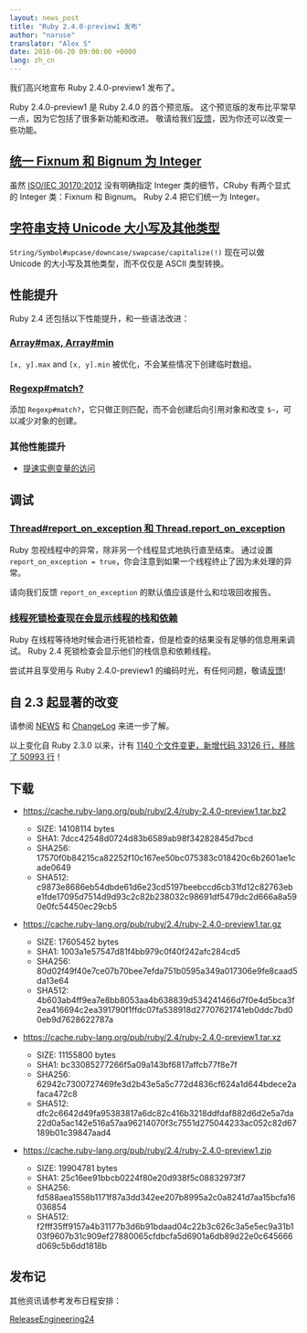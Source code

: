 ```yaml
---
layout: news_post
title: "Ruby 2.4.0-preview1 发布"
author: "naruse"
translator: "Alex S"
date: 2016-06-20 09:00:00 +0000
lang: zh_cn
---
```


我们高兴地宣布 Ruby 2.4.0-preview1 发布了。

Ruby 2.4.0-preview1 是 Ruby 2.4.0 的首个预览版。
这个预览版的发布比平常早一点，因为它包括了很多新功能和改进。
敬请给我们[反馈](https://github.com/ruby/ruby/wiki/How-To-Report)，因为你还可以改变一些功能。

## [统一 Fixnum 和 Bignum 为 Integer](https://bugs.ruby-lang.org/issues/12005)

虽然 [ISO/IEC 30170:2012](http://www.iso.org/iso/iso_catalogue/catalogue_tc/catalogue_detail.htm?csnumber=59579)
没有明确指定 Integer 类的细节，CRuby 有两个显式的 Integer 类：Fixnum 和 Bignum。
Ruby 2.4 把它们统一为 Integer。

## [字符串支持 Unicode 大小写及其他类型](https://bugs.ruby-lang.org/issues/10085)

`String/Symbol#upcase/downcase/swapcase/capitalize(!)` 现在可以做 Unicode 的大小写及其他类型，而不仅仅是 ASCII 类型转换。

## 性能提升

Ruby 2.4 还包括以下性能提升，和一些语法改进：

### [Array#max, Array#min](https://bugs.ruby-lang.org/issues/12172)

`[x, y].max` and `[x, y].min` 被优化，不会某些情况下创建临时数组。

### [Regexp#match?](https://bugs.ruby-lang.org/issues/8110)

添加 `Regexp#match?`，它只做正则匹配，而不会创建后向引用对象和改变 `$~`，可以减少对象的创建。

### 其他性能提升

* [提速实例变量的访问](https://bugs.ruby-lang.org/issues/12274)

## 调试

### [Thread#report_on_exception 和 Thread.report_on_exception](https://bugs.ruby-lang.org/issues/6647)

Ruby 忽视线程中的异常，除非另一个线程显式地执行直至结束。
通过设置 `report_on_exception = true`，你会注意到如果一个线程终止了因为未处理的异常。

请向我们反馈 `report_on_exception` 的默认值应该是什么和垃圾回收报告。

### [线程死锁检查现在会显示线程的栈和依赖](https://bugs.ruby-lang.org/issues/8214)

Ruby 在线程等待地时候会进行死锁检查，但是检查的结果没有足够的信息用来调试。
Ruby 2.4 死锁检查会显示他们的栈信息和依赖线程。

尝试并且享受用与 Ruby 2.4.0-preview1 的编码时光，有任何问题，敬请[反馈](https://github.com/ruby/ruby/wiki/How-To-Report)!

## 自 2.3 起显著的改变

请参阅 [NEWS](https://github.com/ruby/ruby/blob/v2_4_0_preview1/NEWS) 和
[ChangeLog](https://github.com/ruby/ruby/blob/v2_4_0_preview1/ChangeLog)
来进一步了解。

以上变化自 Ruby 2.3.0 以来，计有 [1140 个文件变更，新增代码 33126 行，移除了 50993 行](https://github.com/ruby/ruby/compare/v2_3_0...v2_4_0_preview1)！

## 下载

* <https://cache.ruby-lang.org/pub/ruby/2.4/ruby-2.4.0-preview1.tar.bz2>

  * SIZE:   14108114 bytes
  * SHA1:   7dcc42548d0724d83b6589ab98f34282845d7bcd
  * SHA256: 17570f0b84215ca82252f10c167ee50bc075383c018420c6b2601ae1cade0649
  * SHA512: c9873e8686eb54dbde61d6e23cd5197beebccd6cb31fd12c82763ebe1fde17095d7514d9d93c2c82b238032c98691df5479dc2d666a8a590e0fc54450ec29cb5

* <https://cache.ruby-lang.org/pub/ruby/2.4/ruby-2.4.0-preview1.tar.gz>

  * SIZE:   17605452 bytes
  * SHA1:   1003a1e57547d81f4bb979c0f40f242afc284cd5
  * SHA256: 80d02f49f40e7ce07b70bee7efda751b0595a349a017306e9fe8caad5da13e64
  * SHA512: 4b603ab4ff9ea7e8bb8053aa4b638839d534241466d7f0e4d5bca3f2ea416694c2ea391790f1ffdc07fa538918d27707621741eb0ddc7bd00eb9d7628622787a

* <https://cache.ruby-lang.org/pub/ruby/2.4/ruby-2.4.0-preview1.tar.xz>

  * SIZE:   11155800 bytes
  * SHA1:   bc33085277266f5a09a143bf6817affcb77f8e7f
  * SHA256: 62942c7300727469fe3d2b43e5a5c772d4836cf624a1d644bdece2afaca472c8
  * SHA512: dfc2c6642d49fa95383817a6dc82c416b3218ddfdaf882d6d2e5a7da22d0a5ac142e516a57aa96214070f3c7551d275044233ac052c82d67189b01c39847aad4

* <https://cache.ruby-lang.org/pub/ruby/2.4/ruby-2.4.0-preview1.zip>

  * SIZE:   19904781 bytes
  * SHA1:   25c16ee91bbcb0224f80e20d938f5c08832973f7
  * SHA256: fd588aea1558b1171f87a3dd342ee207b8995a2c0a8241d7aa15bcfa16036854
  * SHA512: f2fff35ff9157a4b31177b3d6b91bdaad04c22b3c626c3a5e5ec9a31b103f9607b31c909ef27880065cfdbcfa5d6901a6db89d22e0c645666d069c5b6dd1818b

## 发布记

其他资讯请参考发布日程安排：

[ReleaseEngineering24](https://bugs.ruby-lang.org/projects/ruby-master/wiki/ReleaseEngineering24)
